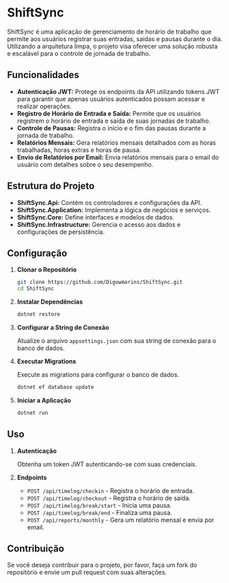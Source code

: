# ShiftSync

ShiftSync é uma aplicação de gerenciamento de horário de trabalho que permite aos usuários registrar suas entradas, saídas e pausas durante o dia. Utilizando a arquitetura limpa, o projeto visa oferecer uma solução robusta e escalável para o controle de jornada de trabalho.

## Funcionalidades

- **Autenticação JWT:** Protege os endpoints da API utilizando tokens JWT para garantir que apenas usuários autenticados possam acessar e realizar operações.
- **Registro de Horário de Entrada e Saída:** Permite que os usuários registrem o horário de entrada e saída de suas jornadas de trabalho.
- **Controle de Pausas:** Registra o início e o fim das pausas durante a jornada de trabalho.
- **Relatórios Mensais:** Gera relatórios mensais detalhados com as horas trabalhadas, horas extras e horas de pausa.
- **Envio de Relatórios por Email:** Envia relatórios mensais para o email do usuário com detalhes sobre o seu desempenho.

## Estrutura do Projeto

- **ShiftSync.Api:** Contém os controladores e configurações da API.
- **ShiftSync.Application:** Implementa a lógica de negócios e serviços.
- **ShiftSync.Core:** Define interfaces e modelos de dados.
- **ShiftSync.Infrastructure:** Gerencia o acesso aos dados e configurações de persistência.

## Configuração

1. **Clonar o Repositório**

    ```bash
    git clone https://github.com/Digowmarins/ShiftSync.git
    cd ShiftSync
    ```

2. **Instalar Dependências**

    ```bash
    dotnet restore
    ```

3. **Configurar a String de Conexão**

    Atualize o arquivo `appsettings.json` com sua string de conexão para o banco de dados.

4. **Executar Migrations**

    Execute as migrations para configurar o banco de dados.

    ```bash
    dotnet ef database update
    ```

5. **Iniciar a Aplicação**

    ```bash
    dotnet run
    ```

## Uso

1. **Autenticação**

    Obtenha um token JWT autenticando-se com suas credenciais.

2. **Endpoints**

    - `POST /api/timelog/checkin` - Registra o horário de entrada.
    - `POST /api/timelog/checkout` - Registra o horário de saída.
    - `POST /api/timelog/break/start` - Inicia uma pausa.
    - `POST /api/timelog/break/end` - Finaliza uma pausa.
    - `POST /api/reports/monthly` - Gera um relatório mensal e envia por email.

## Contribuição

Se você deseja contribuir para o projeto, por favor, faça um fork do repositório e envie um pull request com suas alterações.
